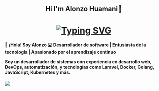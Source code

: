 <h2 align="center"

 Hi I'm Alonzo Huamani👋
 
 </h2>
 
 <h1 align="center">
<a href="https://git.io/typing-svg"><img src="https://readme-typing-svg.demolab.com?font=Doto&size=40&pause=1000&color=001DF7&background=4AFF8300&center=true&vCenter=true&width=470&lines=DESARROLLADOR+MOVIL;DESARROLLO+FRONT+END;DESARROLLO+BACK+END;ANALISTA+DE+DATOS" alt="Typing SVG" /></a>
  
 </h1>
 
<p align='center'></p>

<h4>
 
 👋 ¡Hola! Soy Alonzo
💻 Desarrollador de software | Entusiasta de la tecnología | Apasionado por el aprendizaje continuo

Soy un desarrollador de sistemas con experiencia en desarrollo web, DevOps, automatización, y tecnologías como Laravel, Docker, Golang, JavaScript, Kubernetes y más.
</h4>

<p align='center'></p>

 <img src="https://scontent.faqp3-1.fna.fbcdn.net/v/t39.30808-6/489080222_2655105681355061_4247231160715391691_n.jpg?_nc_cat=108&ccb=1-7&_nc_sid=127cfc&_nc_eui2=AeE0WB-OIBGzpMxYqJWQF6uCmvroabE6nuGa-uhpsTqe4ahDy_jxp7gJdi-gGv45QX7DK40kYiOMhTI4HdwWfLYO&_nc_ohc=aaOM_tymQeUQ7kNvwGMJ8g-&_nc_oc=AdkI2WNNKRN9SXT8A_rhnNrxGL9m-OBgm2ZLDefhQMS3xKJ1wu9T4e4PuCBFAvkm5NAsA9npUtmG8WJ3YtTs4ZNR&_nc_zt=23&_nc_ht=scontent.faqp3-1.fna&_nc_gid=AaMcW4snINhCW2CODrB-EA&oh=00_AfFog0B_G3S0YAp6BDddNm7t36h0PLoGzObfCxSdZAXGuw&oe=67FA90C0" >

 

<!--
**alonzo-hs/alonzo-hs** is a ✨ _special_ ✨ repository because its `README.md` (this file) appears on your GitHub profile.

Here are some ideas to get you started:

- 🔭 I’m currently working on ...
- 🌱 I’m currently learning ...
- 👯 I’m looking to collaborate on ...
- 🤔 I’m looking for help with ...
- 💬 Ask me about ...
- 📫 How to reach me: ...
- 😄 Pronouns: ...
- ⚡ Fun fact: ...
-->
